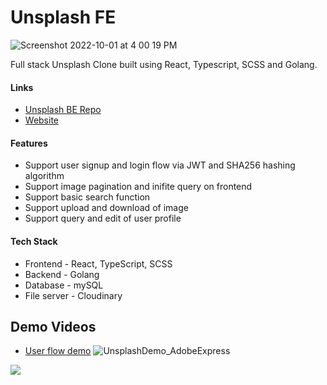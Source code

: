 # Unsplash FE #

![Screenshot 2022-10-01 at 4 00 19 PM](https://user-images.githubusercontent.com/57489399/193399907-81e7ef0b-baf5-4de0-8d5f-94b77c9e00dc.png)

Full stack Unsplash Clone built using React, Typescript, SCSS and Golang.

#### Links
* [Unsplash BE Repo](https://github.com/NganJason/ChatGroup-BE)
* [Website](https://keen-elf-3ab3ce.netlify.app/)

#### Features
* Support user signup and login flow via JWT and SHA256 hashing algorithm
* Support image pagination and inifite query on frontend
* Support basic search function
* Support upload and download of image
* Support query and edit of user profile

#### Tech Stack
* Frontend - React, TypeScript, SCSS
* Backend - Golang
* Database - mySQL
* File server - Cloudinary


## Demo Videos ##
* [User flow demo](https://www.canva.com/design/DAFNyMFttyo/oIH2SiTuLi4pXwUdImICTg/watch?utm_content=DAFNyMFttyo&utm_campaign=celebratory_first_publish&utm_medium=link&utm_source=celebratory_first_publish)
![UnsplashDemo_AdobeExpress](https://user-images.githubusercontent.com/57489399/193401323-a7ab1655-692a-45ea-b2a7-c451d479ac3f.gif)

<img src="https://user-images.githubusercontent.com/57489399/193401323-a7ab1655-692a-45ea-b2a7-c451d479ac3f.gif" name="Web Socket & User Notifications">

